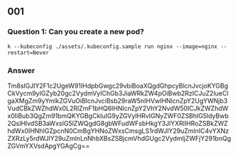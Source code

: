 
## 001
### Question 1: Can you create a new pod?
```shell
k --kubeconfig ./assets/.kubeconfig.sample run nginx --image=nginx --restart=Never
```
### Answer
Tm8sIGJlY2F1c2UgeW91IHdpbGwgc29vbiBoaXQgdGhpcyBlcnJvcjoKYGBgCkVycm9yIGZyb20gc2VydmVyIChGb3JiaWRkZW4pOiBwb2RzICJuZ2lueCIgaXMgZm9yYmlkZGVuOiBlcnJvciBsb29raW5nIHVwIHNlcnZpY2UgYWNjb3VudCBkZWZhdWx0L2RlZmF1bHQ6IHNlcnZpY2VhY2NvdW50ICJkZWZhdWx0IiBub3QgZm91bmQKYGBgCkluIG9yZGVyIHRvIGNyZWF0ZSBhIG5ldyBwb2QsIHlvdSB3aWxsIG5lZWQgdG8gbWFudWFsbHkgY3JlYXRlIHRoZSBkZWZhdWx0IHNhIGZpcnN0CmBgYHNoZWxsCmsgLS1rdWJlY29uZmlnIC4vYXNzZXRzLy5rdWJlY29uZmlnLnNhbXBsZSBjcmVhdGUgc2VydmljZWFjY291bnQgZGVmYXVsdApgYGAgCg==
